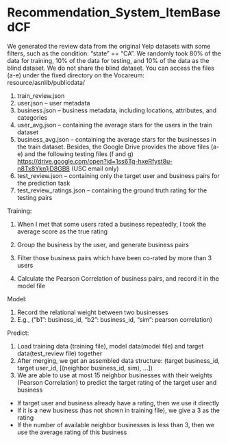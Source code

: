 # Recommendation_System_ItemBasedCF

We generated the review data from the original Yelp datasets with some filters, such as the condition: “state” == “CA”. We randomly took 80% of the data for training, 10% of the data for testing, and 10% of the data as the blind dataset. We do not share the blind dataset.
You can access the files (a-e) under the fixed directory on the Vocareum: resource/asnlib/publicdata/
1. train_review.json
2. user.json – user metadata
3. business.json – business metadata, including locations, attributes, and categories
4. user_avg.json – containing the average stars for the users in the train dataset
5. business_avg.json – containing the average stars for the businesses in the train dataset. Besides, the Google Drive provides the above files (a-e) and the following testing files (f and g) https://drive.google.com/open?id=1ss6Tq-hxeRfyst8u-n8Tx8Ykn1jD8GB8 (USC email only)
6. test_review.json – containing only the target user and business pairs for the prediction task
7. test_review_ratings.json – containing the ground truth rating for the testing pairs

Training:
1. When I met that some users rated a business repeatedly, I took the average score as the true rating

2. Group the business by the user, and generate business pairs

3. Filter those business pairs which have been co-rated by more than 3 users

4. Calculate the Pearson Correlation of business pairs, and record it in the model file

Model:
1. Record the relational weight between two businesses
2. E.g., (“b1”: business_id, “b2”: business_id, “sim”: pearson correlation)

Predict:
1. Load training data (training file), model data(model file) and target data(test_review file) together
2. After merging, we get an assembled data structure: (target business_id, target user_id, [(neighbor business_id, sim), ...])
3. We are able to use at most 15 neighbor businesses with their weights (Pearson Correlation) to predict the target rating of the target user and business
- If target user and business already have a rating, then we use it directly
- If it is a new business (has not shown in training file), we give a 3 as the rating
- If the number of available neighbor businesses is less than 3, then we use the average rating of this business
